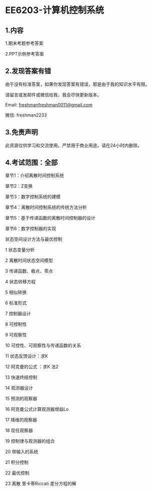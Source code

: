 # EE6203-计算机控制系统

## 1.内容

1.期末考题参考答案

2.PPT示例参考答案

## 2.发现答案有错

由于没有标准答案，如果你发现答案有错误，那是由于我的知识水平有限。

请留言或发邮件或微信给我，我会尽快更新版本。

Email: freshmanfreshman0011@gmail.com

微信: freshman2233

## 3.免责声明

此资源仅供学习和交流使用。严禁用于商业用途。请在24小时内删除。

## 4.考试范围：全部

章节1：介绍离散时间控制系统 

章节2：Z变换

章节3：数字控制系统的建模 

章节4：离散时间控制系统的传统方法分析 

章节5：基于传递函数的离散时间控制器的设计 

章节6：数字控制器的实现



状态空间设计方法与最优控制 

1 状态变量分析 

2 离散时间状态空间模型 

3 传递函数、极点、零点

4 状态转移方程 

5 相似转换 

6 标准形式 

7 控制器设计 

8 可控制性 

9 可观察性 

10 可控性、可观察性与传递函数的关系 

11 状态反馈设计：求K

12 阿克曼的公式 ：求K 法2

13 快速终结控制

14 观测器设计 

15 预测的观察器 

16 阿克曼公式计算观测器增益Lo

17 降维的观察器

18 现任观察器

19 控制律与观测器的组合

20 带输入的系统

21 积分控制

22 最优控制 

23 离散 里卡蒂Riccati 差分方程的解
